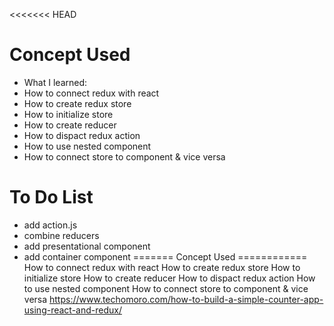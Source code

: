 <<<<<<< HEAD
# Concept Used
* What I learned: 
* How to connect redux with react
* How to create redux store
* How to initialize store
* How to create reducer
* How to dispact redux action
* How to use nested component
* How to connect store to component & vice versa


# To Do List
* add action.js
* combine reducers
* add presentational component
* add container component
=======
Concept Used
============
How to connect redux with react
How to create redux store
How to initialize store
How to create reducer
How to dispact redux action
How to use nested component
How to connect store to component & vice versa
https://www.techomoro.com/how-to-build-a-simple-counter-app-using-react-and-redux/
